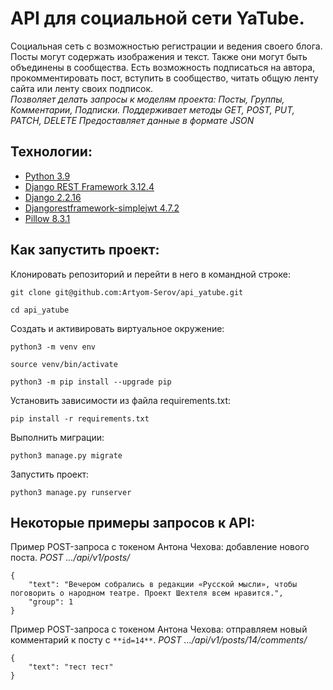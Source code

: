 # API для социальной сети YaTube.

Социальная сеть с возможностью регистрации и ведения своего блога. Посты могут содержать изображения и текст. Также они могут быть объединены в сообщества. Есть возможность подписаться на автора, прокомментировать пост, вступить в сообщество, читать общую ленту сайта или ленту своих подписок.
<br />*Позволяет делать запросы к моделям проекта: Посты, Группы, Комментарии, Подписки. Поддерживает методы GET, POST, PUT, PATCH, DELETE Предоставляет данные в формате JSON*

## Технологии:

- [Python 3.9](https://www.django-rest-framework.org/)
- [Django REST Framework 3.12.4](https://www.django-rest-framework.org/)
- [Django 2.2.16](https://www.djangoproject.com/)
- [Djangorestframework-simplejwt 4.7.2](https://django-rest-framework-simplejwt.readthedocs.io/en/latest/)
- [Pillow 8.3.1](https://pillow.readthedocs.io/en/stable/index.html)
## Как запустить проект: 
Клонировать репозиторий и перейти в него в командной строке:
```
git clone git@github.com:Artyom-Serov/api_yatube.git
```
```
cd api_yatube
```
Cоздать и активировать виртуальное окружение:
```
python3 -m venv env
```
```
source venv/bin/activate
```
```
python3 -m pip install --upgrade pip
```
Установить зависимости из файла requirements.txt:

```
pip install -r requirements.txt
```
Выполнить миграции:

```
python3 manage.py migrate
```
Запустить проект:
```
python3 manage.py runserver
```
## **Некоторые примеры запросов к API:**
Пример POST-запроса с токеном Антона Чехова: добавление нового поста.
_POST .../api/v1/posts/_
```
{
    "text": "Вечером собрались в редакции «Русской мысли», чтобы поговорить о народном театре. Проект Шехтеля всем нравится.",
    "group": 1
}
```

Пример POST-запроса с токеном Антона Чехова: отправляем новый комментарий к посту с `**id=14**`.
_POST .../api/v1/posts/14/comments/_
```
{
    "text": "тест тест"
}
```
